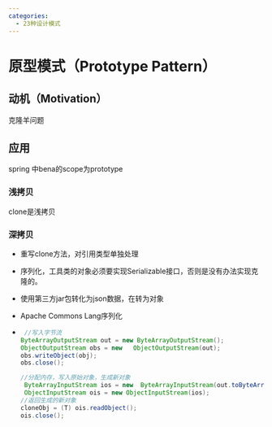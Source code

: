 ```yaml
---
categories:
  - 23种设计模式
---
```

# 原型模式（Prototype Pattern）

## 动机（Motivation）

克隆羊问题

## 应用

spring 中bena的scope为prototype

### 浅拷贝

clone是浅拷贝

### 深拷贝

* 重写clone方法，对引用类型单独处理

* 序列化，工具类的对象必须要实现Serializable接口，否则是没有办法实现克隆的。

* 使用第三方jar包转化为json数据，在转为对象

* Apache Commons Lang序列化

* ```java
   //写入字节流
  ByteArrayOutputStream out = new ByteArrayOutputStream();
  ObjectOutputStream obs = new   ObjectOutputStream(out);
  obs.writeObject(obj);
  obs.close();
  
  //分配内存，写入原始对象，生成新对象
   ByteArrayInputStream ios = new  ByteArrayInputStream(out.toByteArray());
   ObjectInputStream ois = new ObjectInputStream(ios);
  //返回生成的新对象
  cloneObj = (T) ois.readObject();
  ois.close();
  ```

  

  